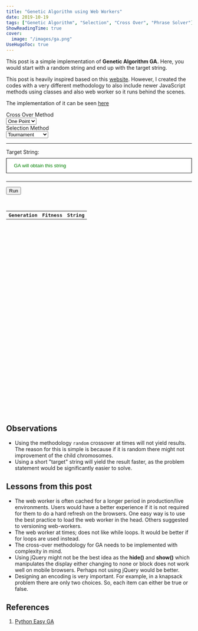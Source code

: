 ```yaml
---
title: "Genetic Algorithm using Web Workers"
date: 2019-10-19
tags: ["Genetic Algorithm", "Selection", "Cross Over", "Phrase Solver"]
ShowReadingTime: true
cover:
  image: "/images/ga.png"
UseHugoToc: true
---
```


<script src="https://cdnjs.cloudflare.com/ajax/libs/jquery/3.6.1/jquery.min.js" integrity="sha512-aVKKRRi/Q/YV+4mjoKBsE4x3H+BkegoM/em46NNlCqNTmUYADjBbeNefNxYV7giUp0VxICtqdrbqU7iVaeZNXA==" crossorigin="anonymous" referrerpolicy="no-referrer"></script>

This post is a simple implementation of <strong>Genetic Algorithm GA.</strong> Here, you would start with a random string and end up with the target string.

This post is heavily inspired based on this [website](https://github.com/subprotocol/genetic-js). However, I created the codes with a very different methodology to also include newer JavaScript methods using classes and also web worker so it runs behind the scenes.

The implementation of it can be seen [here](https://github.com/JianLoong/jianloong.github.io/blob/master/content/posts/ga-worker.js)

<div>
<label for="crossOver">Cross Over Method</label> 
<br>
<select id="crossOverMethod"  class="select-css">
  <option value="onePoint">One Point</option>
  <option value="twoPoint">Two Point</option>
  <option value="uniform">Uniform</option>
  <option value="pmx">PMX</option>
</select>
</div>

<div>
<label for="selection">Selection Method</label> 
<br>
<select id="selectionMethod"  class="select-css">
  <option value="tournament">Tournament</option>
  <option value="random">Random</option>
  <option value="rank">Rank</option>
  <option value="rouletteWheel">Roulette Wheel</option>
</select>
</div>

<div>
    <hr>
    <label for="targetString">Target String:  </label> 
    <input type="text" id="targetString" autocomplete="off" placeholder="" value="GA will obtain this string">
    <hr>
</div>

<button type="button" id="run" class="button">Run</button>

<p></p>

<br />

<div class="table-wrapper-scroll-y my-custom-scrollbar">
    <table style="font-family: monospace;" class="result-table table table-bordered table-striped mb-0">
        <tr><th>Generation</th><th>Fitness</th><th>String</th>
        <tbody class="result"></tbody>
    </table>
</div>


## Observations

- Using the methodology ``random`` crossover at times will not yield results. The reason for this is simple is because if it is random there might not improvement of the child chromosomes.
- Using a short "target" string will yield the result faster, as the problem statement would be significantly easier to solve.

## Lessons from this post

- The web worker is often cached for a longer period in production/live environments. Users would have a better experience if it is not required for them to do a hard refresh on the browsers. One easy way is to use the best practice to load the web worker in the head. Others suggested to versioning web-workers.
- The web worker at times; does not like while loops. It would be better if for loops are used instead.
- The cross-over methodology for GA needs to be implemented with complexity in mind.
- Using jQuery might not be the best idea as the **hide()** and **show()** which manipulates the display either changing to none or block does not work well on mobile browsers. Perhaps not using jQuery would be better.
- Designing an encoding is very important. For example, in a knapsack problem there are only two choices. So, each item can either be true or false.

<p></p>

## References

1. [Python Easy GA](https://pypi.org/project/pyeasyga/)

<style>
.my-custom-scrollbar {
position: relative;
height: 35rem;
overflow: auto;
}
/* .table-wrapper-scroll-y {
display: block;
} */
</style>

<script>

const entry = document.querySelector("#targetString");
const result = document.querySelector(".result");
const cm = document.getElementById("crossOverMethod");
const sm = document.getElementById("selectionMethod");
const button = document.getElementById("run");

$(".result-table").hide();


if (window.Worker) {
  const myWorker = new Worker("/posts/ga-worker.js");
  let isResultTableShown = false;

  cm.onchange = function() {
    result.innerHTML = "";
    if (entry.value.length >= 100 || entry.value.length == 0)
        return;   
  };

  button.onclick = function() {
    if (entry.value == "")
        return;
    $(".result-table").show();
    result.innerHTML = "";
    let crossOverMethod = cm.options[cm.selectedIndex].value;
    let selectionMethod = sm.options[sm.selectedIndex].value;
    myWorker.postMessage([crossOverMethod, selectionMethod, entry.value]);
  }

  entry.onchange = function() {

    result.innerHTML = "";
    if (entry.value.length >= 100 || entry.value.length == 0)
        return;
  };

  myWorker.onmessage = function(e) {
      
    let text = result.innerHTML;
    result.innerHTML = "<tr><td>" + e.data[0] + "</td><td>" + e.data[1] + "</td><td>" + e.data[2]+"</td</tr>" + text;

    if (isResultTableShown == false){
        isResultTableShown = true;
        $(".result-table").show();
    }

  };
} else {
  console.log("Your browser doesn't support web workers.");
}

</script>

<style>
  
  .run {
  background-color: #4CAF50; /* Green */
  border: none;
  color: white;
  padding: 15px 32px;
  text-align: center;
  text-decoration: none;
  display: inline-block;
  font-size: 16px;
}

#targetString {
  width: 100%;
  padding: 12px 20px;
  margin: 8px 0;
  box-sizing: border-box;
  border: 1px solid black;
  color: green
}

h4#lessons-from-this-post{
  margin-top:10rem;
}

.table-wrapper-scroll-y.my-custom-scrollbar{
  height: 35rem;
}

</style>